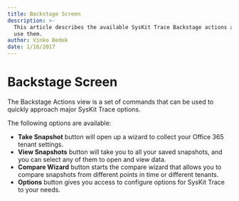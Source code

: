```yaml
---
title: Backstage Screen
description: >-
  This article describes the available SysKit Trace Backstage actions and when to
  use them.
author: Vinko Bedek
date: 1/16/2017
---
```


# Backstage Screen

The Backstage Actions view is a set of commands that can be used to quickly approach major SysKit Trace options.

The following options are available:

* **Take Snapshot** button will open up a wizard to collect your Office 365 tenant settings.
* **View Snapshots** button will take you to all your saved snapshots, and you can select any of them to open and view data.
* **Compare Wizard** button starts the compare wizard that allows you to compare snapshots from different points in time or different tenants.
* **Options** button gives you access to configure options for SysKit Trace to your needs.
